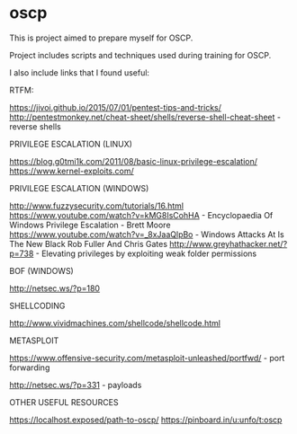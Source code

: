 # oscp
This is project aimed to prepare myself for OSCP.

Project includes scripts and techniques used during training for OSCP. 




I also include links that I found useful:

RTFM:

https://jivoi.github.io/2015/07/01/pentest-tips-and-tricks/
http://pentestmonkey.net/cheat-sheet/shells/reverse-shell-cheat-sheet - reverse shells

PRIVILEGE ESCALATION (LINUX)

https://blog.g0tmi1k.com/2011/08/basic-linux-privilege-escalation/
https://www.kernel-exploits.com/

PRIVILEGE ESCALATION (WINDOWS)

http://www.fuzzysecurity.com/tutorials/16.html
https://www.youtube.com/watch?v=kMG8IsCohHA - Encyclopaedia Of Windows Privilege Escalation - Brett Moore
https://www.youtube.com/watch?v=_8xJaaQlpBo - Windows Attacks At Is The New Black Rob Fuller And Chris Gates
http://www.greyhathacker.net/?p=738 - Elevating privileges by exploiting weak folder permissions

BOF (WINDOWS)

http://netsec.ws/?p=180

SHELLCODING

http://www.vividmachines.com/shellcode/shellcode.html

METASPLOIT

https://www.offensive-security.com/metasploit-unleashed/portfwd/ - port forwarding

http://netsec.ws/?p=331  - payloads

OTHER USEFUL RESOURCES

https://localhost.exposed/path-to-oscp/
https://pinboard.in/u:unfo/t:oscp











